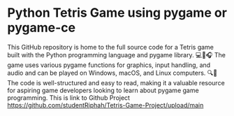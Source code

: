 # Python Tetris Game using pygame or pygame-ce

 This GitHub repository is home to the full source code for a Tetris game built with the Python programming language and pygame library. 💻🎨🎧 The game uses various pygame functions for graphics, input handling, and audio and can be played on Windows, macOS, and Linux computers. 🔍📖 The code is well-structured and easy to read, making it a valuable resource for aspiring game developers looking to learn about pygame game programming.
This is link to Github Project
https://github.com/studentRiphah/Tetris-Game-Project/upload/main

